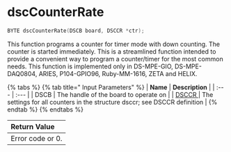 # dscCounterRate

```c
BYTE dscCounterRate(DSCB board, DSCCR *ctr);
```

This function programs a counter for timer mode with down counting. The counter is started immediately. This is a streamlined function intended to provide a convenient way to program a counter/timer for the most common needs. This function is implemented only in DS-MPE-GIO, DS-MPE-DAQ0804, ARIES, P104-GPIO96, Ruby-MM-1616, ZETA and HELIX.

{% tabs %}
{% tab title=" Input Parameters" %}
| **Name** | **Description** |
| :--- | :--- |
| DSCB  | The handle of the board to operate on |
| [DSCCR ](../15.-structure-definitions/dsccr.md) | The settings for all counters in the structure dsccr; see DSCCR definition |
{% endtab %}
{% endtabs %}

| Return Value |
| :--- |
| Error code or 0. |

